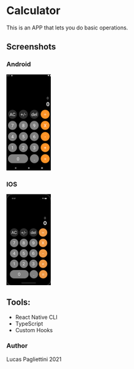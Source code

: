 # Calculator

This is an APP that lets you do basic operations. 

## Screenshots

### Android 

<p float="left">
  <img src="readmeFiles/calc_andoid.png" width="23%" />
</p>

### IOS 

<p float="left">
  <img src="readmeFiles/calc_ios.png" width="23%" />
</p>


## Tools:
- React Native CLI
- TypeScript
- Custom Hooks

### Author

Lucas Pagliettini 2021